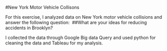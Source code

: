#New York Motor Vehicle Collisons

For this exercise, I analyzed data on New York motor vehicle collisions and answer the
following question: 
##What are your ideas for reducing accidents in Brooklyn? 

I collected the data through Google Big data Query and used python for cleaning the data and Tableau for my analysis.